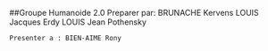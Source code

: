  ##Groupe Humanoide 2.0
        Preparer par:
				BRUNACHE Kervens
				LOUIS Jacques Erdy
				LOUIS Jean Pothensky

    Presenter a : BIEN-AIME Rony



                                                 